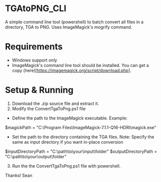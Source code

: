 # TGAtoPNG_CLI
A simple command line tool (powershell) to batch convert all files in a directory, TGA to PNG. Uses ImageMagick's mogrify command.

# Requirements
- Windows support only
- ImageMagick's command line tool should be installed. You can get a copy (here)[https://imagemagick.org/script/download.php].

# Setup & Running
1. Download the .zip source file and extract it.
2. Modify the ConvertTgaToPng.ps1 file
  - Define the path to the ImageMagick executable. Example:

$magickPath = "C:\Program Files\ImageMagick-7.1.1-Q16-HDRI\magick.exe"

  - Set the path to the directory containing the TGA files. Note: Specify the same as input directory if you want in-place conversion

$inputDirectoryPath = "C:\path\to\your\input\folder"
$outputDirectoryPath = "C:\path\to\your\output\folder"  

3. Run the the ConvertTgaToPng.ps1 file with powershell.

Thanks!
Sean
